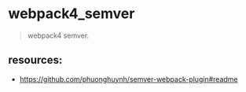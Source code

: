 # webpack4_semver
> webpack4 semver.


## resources:
+ https://github.com/phuonghuynh/semver-webpack-plugin#readme
